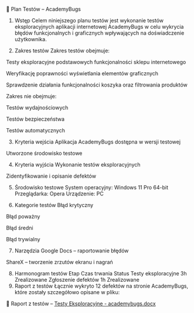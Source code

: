 📄 Plan Testów – AcademyBugs
1. Wstęp
Celem niniejszego planu testów jest wykonanie testów eksploracyjnych aplikacji internetowej AcademyBugs w celu wykrycia błędów funkcjonalnych i graficznych wpływających na doświadczenie użytkownika.

2. Zakres testów
Zakres testów obejmuje:

Testy eksploracyjne podstawowych funkcjonalności sklepu internetowego

Weryfikację poprawności wyświetlania elementów graficznych

Sprawdzenie działania funkcjonalności koszyka oraz filtrowania produktów

Zakres nie obejmuje:

Testów wydajnościowych

Testów bezpieczeństwa

Testów automatycznych

3. Kryteria wejścia
Aplikacja AcademyBugs dostępna w wersji testowej

Utworzone środowisko testowe

4. Kryteria wyjścia
Wykonanie testów eksploracyjnych

Zidentyfikowanie i opisanie defektów

5. Środowisko testowe
System operacyjny: Windows 11 Pro 64-bit
Przeglądarka: Opera
Urządzenie: PC

6. Kategorie testów
Błąd krytyczny

Błąd poważny

Błąd średni

Błąd trywialny

7. Narzędzia
Google Docs – raportowanie błędów

ShareX – tworzenie zrzutów ekranu i nagrań

8. Harmonogram testów
Etap	Czas trwania	Status
Testy eksploracyjne	3h	Zrealizowane
Zgłoszenie defektów	1h	Zrealizowane
9. Raport z testów
Łącznie wykryto 12 defektów na stronie AcademyBugs, które zostały szczegółowo opisane w pliku:

📄 Raport z testów – [Testy Eksploracyjne - academybugs.docx](./Testy%20Eksploracyjne%20-%20academybugs.docx)

